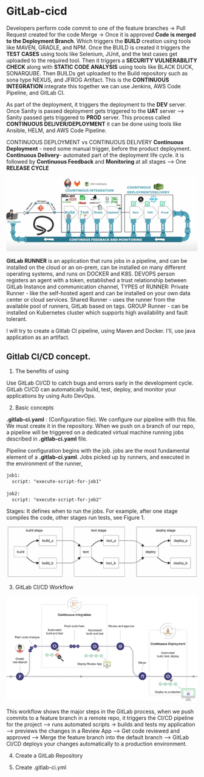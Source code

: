 # GitLab-cicd

Developers perform code commit to one of the feature branches -> Pull Request created for the code Merge -> 
Once it is approved **Code is merged to the Deployment Branch**. Which triggers the **BUILD** creation using tools 
like MAVEN, GRADLE, and NPM.
Once the BUILD is created it triggers the **TEST CASES** using tools like Selenium, JUnit, and the test cases get 
uploaded to the required tool. 
Then it triggers a **SECURITY VULNERABILITY CHECK** along with **STATIC CODE ANALYSIS** using tools like BLACK DUCK, 
SONARQUBE.
Then BUILDs get uploaded to the Build repository such as sona type NEXUS, and JFROG Artifact.
This is the **CONTINUOUS INTEGRATION** integrate this together we can use Jenkins, AWS Code Pipeline, and GitLab CI.

As part of the deployment, it triggers the deployment to the **DEV** server. Once Sanity is passed deployment gets triggered 
to the **UAT** server --> Sanity passed  gets triggered to **PROD** server.  This process called **CONTINUOUS DELIVER/DEPLOYMENT**
it can  be done using tools like Ansible, HELM, and AWS Code Pipeline.

CONTINUOUS DEPLOYMENT vs CONTINUOUS DELIVERY
**Continuous Deployment** - need some manual trigger, before the product deployment.
**Continuous Delivery**- automated part of the deployment life cycle.
it is followed by **Continuous Feedback** and **Monitoring** at all stages --> One **RELEASE CYCLE**

![lifecycle](1.png)


**GitLab RUNNER** is an application that runs jobs in a pipeline, and can be installed on the cloud or an on-prem,
can be installed on many different operating systems, and runs on DOCKER and K8S. 
DEVOPS person registers an agent with a token, established a trust relationship between GitLab Instance and communication channel, 
TYPES of RUNNER: 
Private Runner - like the self-hosted agent and can be installed on your own data center or cloud services. 
Shared Runner - uses the runner from the available pool of runners, GitLab based on tags. 
GROUP Runner - can be installed on Kubernetes cluster which supports high availability and fault tolerant. 



I will try to create a Gitlab CI pipeline, using Maven and Docker. I'll, use java application as an artifact.

## Gitlab CI/CD concept.

1. The benefits of using

Use GitLab CI/CD to catch bugs and errors early in the development cycle. GitLab CI/CD  can automatically build, test, deploy, and monitor your applications by using Auto DevOps.

2. Basic concepts

**.gitlab-ci.yaml** : (Configuration file). We configure our pipeline with this file. We must create it in the repository. When we push on a branch of our repo, a pipeline will  be triggered on a dedicated virtual machine running jobs described in **.gitlab-ci.yaml** file.

Pipeline configuration begins with the job. jobs are the most fundamental element of a **.gitlab-ci.yaml**. Jobs picked up by runners, and executed in the environment of the runner, 

```
job1:
  script: "execute-script-for-job1"

job2:
  script: "execute-script-for-job2"
```

Stages: It defines when to run the jobs. For example, after one stage compiles the code, other stages run tests, see Figure 1.

![stages](2.png)

3. GitLab CI/CD Workflow

![cicd](3.png)

This workflow shows the major steps in the GitLab process, when we push commits to a feature branch in a remote repo, it triggers the CI/CD pipeline for the project --> runs automated scripts -> builds and tests my application --> previews the changes in a Review App --> Get code reviewed and approved --> Merge the feature branch into the default branch -->  GitLab CI/CD deploys your changes automatically to a production environment. 

4. Create a GitLab Repository

5. Create .gitlab-ci.yml


